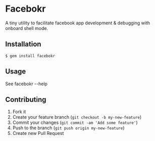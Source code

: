 # Facebokr

A tiny utility to facilitate facebook app development & debugging with onboard shell mode.

## Installation

    $ gem install facebokr

## Usage

See facebokr --help

## Contributing

1. Fork it
2. Create your feature branch (`git checkout -b my-new-feature`)
3. Commit your changes (`git commit -am 'Add some feature'`)
4. Push to the branch (`git push origin my-new-feature`)
5. Create new Pull Request

